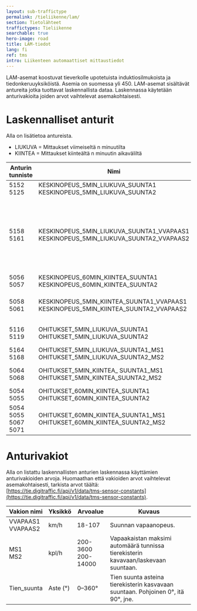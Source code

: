 ```yaml
---
layout: sub-traffictype
permalink: /tieliikenne/lam/
section: Tietolähteet
traffictypes: Tieliikenne
searchable: true
hero-image: road
title: LAM-tiedot
lang: fi
ref: tms
intro: Liikenteen automaattiset mittaustiedot
---
```


LAM-asemat koostuvat tieverkolle upotetuista induktiosilmukoista ja tiedonkeruuyksiköistä. Asemia on suomessa yli 450. LAM-asemat sisältävät antureita jotka tuottavat laskennallista dataa. Laskennassa käytetään anturivakioita joiden arvot vaihtelevat asemakohtaisesti.

# Laskennalliset anturit
Alla on lisätietoa antureista.

* LIUKUVA = Mittaukset viimeiseltä n minuutilta
* KIINTEA = Mittaukset kiinteältä n minuutin aikaväliltä 

| Anturin tunniste | Nimi | Yksikkö | Selite
| --- | --- | --- | ---
| 5152<br>5125 | KESKINOPEUS_5MIN_LIUKUVA_SUUNTA1  KESKINOPEUS_5MIN_LIUKUVA_SUUNTA2 | km/h | Keskinopeus viimeiseltä viideltä minuutilta.
| 5158<br>5161 | KESKINOPEUS_5MIN_LIUKUVA_SUUNTA1_VVAPAAS1  KESKINOPEUS_5MIN_LIUKUVA_SUUNTA2_VVAPAAS2 | % vapaasta nopeudesta | Keskinopeuden prosenttiosuus määritellystä tien vapaasta nopeudesta viimeisen viiden minuutin ajalta.<br>(= KESKINOPEUS_5MIN_LIUKUVA_SUUNTA<1&#124;2> / VVAPAAS<1&#124;2> * 100)<br>Arvovastaavuudet:<br>0 – 10 Seisoo<br>10 – 25 Pysähtelee<br>25 – 75 Hidasta<br>75 – 90 Jonoutunut<br>90 – 100 Sujuvaa 
| 5056<br>5057 | KESKINOPEUS_60MIN_KIINTEA_SUUNTA1  KESKINOPEUS_60MIN_KIINTEA_SUUNTA2 | km/h | Keskinopeus ilmoitetun 60 min aikavaikaikkunalta.
| 5058<br>5061 | KESKINOPEUS_5MIN_KIINTEA_SUUNTA1_VVAPAAS1  KESKINOPEUS_5MIN_KIINTEA_SUUNTA2_VVAPAAS2 | % vapaasta nopeudesta | Keskinopeuden prosenttiosuus määritellystä tien vapaasta nopeudesta ilmoitetulta 5 min aikaväliltä. Arvovastaavuudet: ks. yllä KESKINOPEUS_5MIN_LIUKUVA_SUUNTA1_VVAPAAS1.
| 5116<br>5119 | OHITUKSET_5MIN_LIUKUVA_SUUNTA1  OHITUKSET_5MIN_LIUKUVA_SUUNTA2 | kpl/h | Viimeisen 5 minuutin automäärä ekstrapoloituna tunti määräksi. Eli paljonko autoja kulkisi tunnissa, jos virta pysyisi samana kuin viimeisen viiden minuutin aikana.
| 5164<br>5168 | OHITUKSET_5MIN_LIUKUVA_SUUNTA1_MS1  OHITUKSET_5MIN_LIUKUVA_SUUNTA2_MS2 | % maksimista | Viimeisen 5 minuutin (tunti määräksi ekstrapoloidun) automäärän prosenttiosuus maksimimäärästä (MS1).
| 5064<br>5068 | OHITUKSET_5MIN_KIINTEA_ SUUNTA1_MS1  OHITUKSET_5MIN_KIINTEA_SUUNTA2_MS2 | % maksimista | Ilmoitetun 5 minuutin aikavälin (tunti määräksi ekstrapoloidun) automäärän prosenttiosuus maksimimäärästä (MS1).
| 5054<br>5055 | OHITUKSET_60MIN_KIINTEA_SUUNTA1 OHITUKSET_60MIN_KIINTEA_SUUNTA2 | kpl/h | Ilmoitetun 60 minuutin aikavälin automäärä.
| 5054<br>5055<br>5067<br>5071 | OHITUKSET_60MIN_KIINTEA_SUUNTA1_MS1  OHITUKSET_60MIN_KIINTEA_SUUNTA2_MS2 | % maksimista | Ilmoitetun 60 minuutin aikavälin automäärän prosenttiosuus maksimimäärästä (MS1).

# Anturivakiot
Alla on listattu laskennallisten anturien laskennassa käyttämien anturivakioiden arvoja. Huomaathan että vakioiden arvot vaihtelevat asemakohtaisesti, tarkista arvot täältä: [https://tie.digitraffic.fi/api/v1/data/tms-sensor-constants](https://tie.digitraffic.fi/api/v1/data/tms-sensor-constants).

| Vakion nimi | Yksikkö | Arvoalue | Kuvaus
| --- | --- | --- | ---
| VVAPAAS1<br>VVAPAAS2 | km/h | 18-107 | Suunnan vapaanopeus.
| MS1<br>MS2 | kpl/h | 200-3600<br>200-14000 | Vapaakaistan maksimi automäärä tunnissa tierekisterin kavavaan/laskevaan suuntaan.
| Tien_suunta | Aste (°) | 0–360° | Tien suunta asteina tierekisterin kasvavaan suuntaan. Pohjoinen 0°, itä 90°, jne.